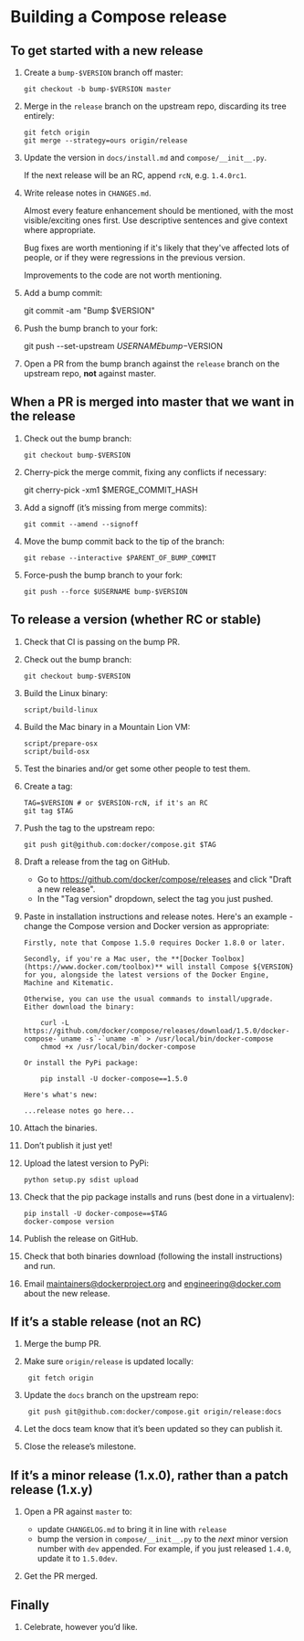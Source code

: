 Building a Compose release
==========================

## To get started with a new release

1.  Create a `bump-$VERSION` branch off master:

        git checkout -b bump-$VERSION master

2.  Merge in the `release` branch on the upstream repo, discarding its tree entirely:

        git fetch origin
        git merge --strategy=ours origin/release

3.  Update the version in `docs/install.md` and `compose/__init__.py`.

    If the next release will be an RC, append `rcN`, e.g. `1.4.0rc1`.

4.  Write release notes in `CHANGES.md`.

    Almost every feature enhancement should be mentioned, with the most visible/exciting ones first. Use descriptive sentences and give context where appropriate.

    Bug fixes are worth mentioning if it's likely that they've affected lots of people, or if they were regressions in the previous version.

    Improvements to the code are not worth mentioning.

5.   Add a bump commit:

        git commit -am "Bump $VERSION"

6.   Push the bump branch to your fork:

        git push --set-upstream $USERNAME bump-$VERSION

7.  Open a PR from the bump branch against the `release` branch on the upstream repo, **not** against master.

## When a PR is merged into master that we want in the release

1.  Check out the bump branch:

        git checkout bump-$VERSION

2.   Cherry-pick the merge commit, fixing any conflicts if necessary:

        git cherry-pick -xm1 $MERGE_COMMIT_HASH

3.  Add a signoff (it’s missing from merge commits):

        git commit --amend --signoff

4.  Move the bump commit back to the tip of the branch:

        git rebase --interactive $PARENT_OF_BUMP_COMMIT

5.  Force-push the bump branch to your fork:

        git push --force $USERNAME bump-$VERSION

## To release a version (whether RC or stable)

1.  Check that CI is passing on the bump PR.

2.  Check out the bump branch:

        git checkout bump-$VERSION

3.  Build the Linux binary:

        script/build-linux

4.  Build the Mac binary in a Mountain Lion VM:

        script/prepare-osx
        script/build-osx

5.  Test the binaries and/or get some other people to test them.

6.  Create a tag:

        TAG=$VERSION # or $VERSION-rcN, if it's an RC
        git tag $TAG

7.  Push the tag to the upstream repo:

        git push git@github.com:docker/compose.git $TAG

8.  Draft a release from the tag on GitHub.

    - Go to https://github.com/docker/compose/releases and click "Draft a new release".
    - In the "Tag version" dropdown, select the tag you just pushed.

9.  Paste in installation instructions and release notes. Here's an example - change the Compose version and Docker version as appropriate:

        Firstly, note that Compose 1.5.0 requires Docker 1.8.0 or later.

        Secondly, if you're a Mac user, the **[Docker Toolbox](https://www.docker.com/toolbox)** will install Compose ${VERSION} for you, alongside the latest versions of the Docker Engine, Machine and Kitematic.

        Otherwise, you can use the usual commands to install/upgrade. Either download the binary:

            curl -L https://github.com/docker/compose/releases/download/1.5.0/docker-compose-`uname -s`-`uname -m` > /usr/local/bin/docker-compose
            chmod +x /usr/local/bin/docker-compose

        Or install the PyPi package:

            pip install -U docker-compose==1.5.0

        Here's what's new:

        ...release notes go here...

10.  Attach the binaries.

11. Don’t publish it just yet!

12. Upload the latest version to PyPi:

        python setup.py sdist upload

13. Check that the pip package installs and runs (best done in a virtualenv):

        pip install -U docker-compose==$TAG
        docker-compose version

14. Publish the release on GitHub.

15. Check that both binaries download (following the install instructions) and run.

16. Email maintainers@dockerproject.org and engineering@docker.com about the new release.

## If it’s a stable release (not an RC)

1. Merge the bump PR.

2. Make sure `origin/release` is updated locally:

        git fetch origin

3. Update the `docs` branch on the upstream repo:

        git push git@github.com:docker/compose.git origin/release:docs

4. Let the docs team know that it’s been updated so they can publish it.

5. Close the release’s milestone.

## If it’s a minor release (1.x.0), rather than a patch release (1.x.y)

1. Open a PR against `master` to:

    - update `CHANGELOG.md` to bring it in line with `release`
    - bump the version in `compose/__init__.py` to the *next* minor version number with `dev` appended. For example, if you just released `1.4.0`, update it to `1.5.0dev`.

2. Get the PR merged.

## Finally

1. Celebrate, however you’d like.
